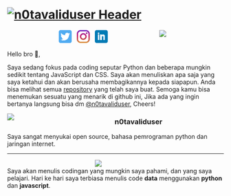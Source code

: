 # [![n0tavaliduser Header](https://github.com/n0tavaliduser/Images/blob/main/README%20PROFIL/Untitled-1.png)](https://github.com/n0tavaliduser)

<p>
  <img width="150" align='right' src="https://github.com/n0tavaliduser/Images/blob/main/README%20PROFIL/Untitled-2.png">
</p>

<p align='center'>
<a href="https://twitter.com/n0tavaliduser"><img height="30" src="https://github.com/n0tavaliduser/n0tavaliduser/blob/main/icon/twitter.png?raw=true"></a>&nbsp;&nbsp;
<a href="https://www.instagram.com/n0tavaliduser/"><img height="30" src="https://github.com/n0tavaliduser/n0tavaliduser/blob/main/icon/instagram.jpg?raw=true"></a>&nbsp;&nbsp;
<a href="https://www.linkedin.com/in/na-vu-14ab75200/"><img height="30" src="https://github.com/n0tavaliduser/n0tavaliduser/blob/main/icon/linkedin.png?raw=true"></a>
</p>




Hello bro 👋,

Saya sedang fokus pada coding seputar Python dan beberapa mungkin sedikit tentang JavaScript dan CSS.  Saya akan menuliskan apa saja yang saya ketahui dan akan berusaha membagikannya kepada siapapun.  Anda bisa melihat semua <a href="https://github.com/n0tavaliduser?tab=repositories">repository</a> yang telah saya buat.  Semoga kamu bisa menemukan sesuatu yang menarik di github ini, Jika ada yang ingin bertanya langsung bisa dm [@n0tavaliduser](https://www.instagram.com/n0tavaliduser/), Cheers!

 <p>
  <img width="250" align='left' src="https://github.com/n0tavaliduser/Images/blob/main/README%20PROFIL/Untitled-3.png">
</p>
 
### n0tavaliduser

Saya sangat menyukai open source, bahasa pemrograman python dan jaringan internet. 

 ---

<p>
  <img width="300" align='right' src="https://github.com/n0tavaliduser/Images/blob/main/README%20PROFIL/Untitled(5).jpg">
</p>

<br/>
Saya akan menulis codingan yang mungkin saya pahami, dan yang saya pelajari. Hari ke hari saya terbiasa menulis code <b>data</b> menggunakan <b>python</b> dan <b>javascript</b>. 
